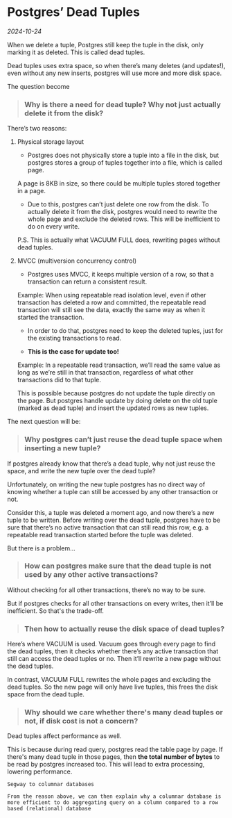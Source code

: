 # Postgres’ Dead Tuples

*2024-10-24*

When we delete a tuple, Postgres still keep the tuple in the disk, only marking it as deleted. This is called dead tuples.

Dead tuples uses extra space, so when there’s many deletes (and updates!), even without any new inserts, postgres will use more and more disk space. 

The question become

> ### Why is there a need for dead tuple? Why not just actually delete it from the disk?
>

There’s two reasons:

1. Physical storage layout
    - Postgres does not physically store a tuple into a file in the disk, but postgres stores a group of tuples together into a file, which is called page.
    
    A page is 8KB in size, so there could be multiple tuples stored together in a page.
    - Due to this, postgres can’t just delete one row from the disk. 
    To actually delete it from the disk, postgres would need to rewrite the whole page and exclude the deleted rows.
    This will be inefficient to do on every write.
    
    P.S. This is actually what VACUUM FULL does, rewriting pages without dead tuples.
2. MVCC (multiversion concurrency control)
    - Postgres uses MVCC, it keeps multiple version of a row, so that a transaction can return a consistent result.
    
    Example: When using repeatable read isolation level, even if other transaction has deleted a row and committed, the repeatable read transaction will still see the data, exactly the same way as when it started the transaction.
    - In order to do that, postgres need to keep the deleted tuples, just for the existing transactions to read.
    
    - **This is the case for update too!**
    
    Example: In a repeatable read transaction, we’ll read the same value as long as we’re still in that transaction, regardless of what other transactions did to that tuple.
    
    This is possible because postgres do not update the tuple directly on the page. But postgres handle update by doing delete on the old tuple (marked as dead tuple) and insert the updated rows as new tuples.

The next question will be:

> ### Why postgres can’t just reuse the dead tuple space when inserting a new tuple?
>

If postgres already know that there’s a dead tuple, why not just reuse the space, and write the new tuple over the dead tuple?

Unfortunately, on writing the new tuple postgres has no direct way of knowing whether a tuple can still be accessed by any other transaction or not.

Consider this, a tuple was deleted a moment ago, and now there’s a new tuple to be written.
Before writing over the dead tuple, postgres have to be sure that there’s no active transaction that can still read this row,
e.g. a repeatable read transaction started before the tuple was deleted.

But there is a problem...

> ### How can postgres make sure that the dead tuple is not used by any other active transactions?
>

Without checking for all other transactions, there’s no way to be sure.

But if postgres checks for all other transactions on every writes, then it’ll be inefficient.
So that's the trade-off.

> ### Then how to actually reuse the disk space of dead tuples?
>

Here’s where VACUUM is used. Vacuum goes through every page to find the dead tuples, then it checks whether there’s any active transaction that still can access the dead tuples or no. Then it’ll rewrite a new page without the dead tuples.

In contrast, VACUUM FULL rewrites the whole pages and excluding the dead tuples. So the new page will only have live tuples, this frees the disk space from the dead tuple.


> ### Why should we care whether there's many dead tuples or not, if disk cost is not a concern?

Dead tuples affect performance as well.

This is because during read query, postgres read the table page by page.
If there's many dead tuple in those pages, then **the total number of bytes** to be read by postgres increased too.
This will lead to extra processing, lowering performance.

```
Segway to columnar databases

From the reason above, we can then explain why a columnar database is more efficient to do aggregating query on a column compared to a row based (relational) database
```